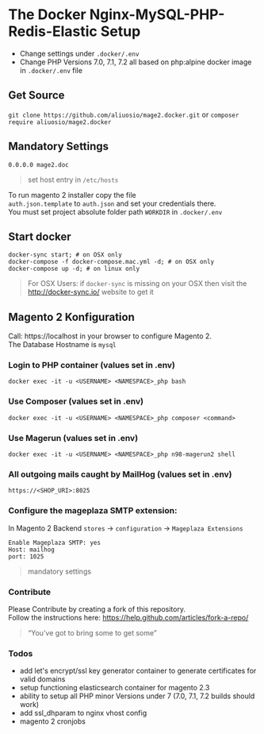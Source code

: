 # The Docker Nginx-MySQL-PHP-Redis-Elastic Setup
* Change settings under ```.docker/.env```  
* Change PHP Versions 7.0, 7.1, 7.2 all based on php:alpine docker image in ```.docker/.env``` file  

## Get Source
``` git clone https://github.com/aliuosio/mage2.docker.git ```
    or
``` composer require aliuosio/mage2.docker ```

## Mandatory Settings

    0.0.0.0 mage2.doc

> set host entry in ```/etc/hosts``` 

To run magento 2 installer copy the file  
```auth.json.template``` to ```auth.json``` and set your credentials there.  
You must set project absolute folder path ```WORKDIR``` in ```.docker/.env```   

## Start docker
    docker-sync start; # on OSX only
    docker-compose -f docker-compose.mac.yml -d; # on OSX only
    docker-compose up -d; # on linux only
    
> For OSX Users:
if ```docker-sync``` is missing on your OSX then 
visit the http://docker-sync.io/ website to get it

## Magento 2 Konfiguration
Call: https://localhost in your browser to configure Magento 2.  
The Database Hostname is ```mysql```  

### Login to PHP container (values set in .env)
    docker exec -it -u <USERNAME> <NAMESPACE>_php bash
    
### Use Composer (values set in .env)
    docker exec -it -u <USERNAME> <NAMESPACE>_php composer <command>

### Use Magerun (values set in .env)
    docker exec -it -u <USERNAME> <NAMESPACE>_php n98-magerun2 shell
    
### All outgoing mails caught by MailHog (values set in .env)
    https://<SHOP_URI>:8025

### Configure the mageplaza SMTP extension:
In Magento 2 Backend ```stores``` -> ```configuration``` -> ```Mageplaza Extensions```
    
    Enable Mageplaza SMTP: yes
    Host: mailhog
    port: 1025
    
> mandatory settings

### Contribute
Please Contribute by creating a fork of this repository.  
Follow the instructions here: https://help.github.com/articles/fork-a-repo/
> “You’ve got to bring some to get some”      

### Todos
* add let's encrypt/ssl key generator container to generate certificates for valid domains
* setup functioning elasticsearch container for magento 2.3
* ability to setup all PHP minor Versions under 7 (7.0, 7.1, 7.2 builds should work)
* add ssl_dhparam to nginx vhost config
* magento 2 cronjobs